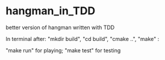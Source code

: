 # hangman_in_TDD
better version of hangman written with TDD

In terminal after: "mkdir build", "cd build", "cmake ..", "make" :

"make run" for playing;
"make test" for testing
